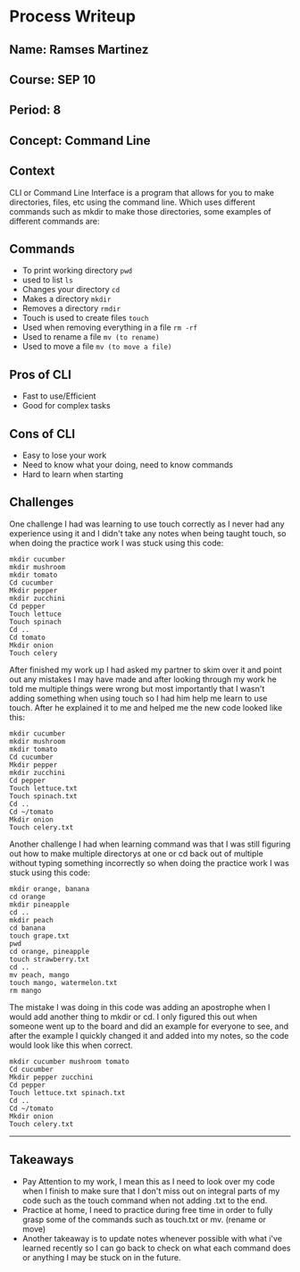 # Process Writeup

## Name: Ramses Martinez
## Course: SEP 10
## Period: 8
## Concept: Command Line

## Context

CLI or Command Line Interface is a program that allows for you to make directories, files, etc using the command line. Which uses different commands such as mkdir to make those directories, some examples of different commands are:

## Commands

* To print working directory `pwd` 
* used to list `ls` 
* Changes your directory `cd` 
* Makes a directory `mkdir` 
* Removes a directory `rmdir` 
* Touch is used to create files `touch` 
* Used when removing everything in a file `rm -rf` 
* Used to rename a file `mv (to rename)`
* Used to move a file `mv (to move a file)`

## Pros of CLI
* Fast to use/Efficient
* Good for complex tasks

## Cons of CLI
* Easy to lose your work
* Need to know what your doing, need to know commands
* Hard to learn when starting

## Challenges 

One challenge I had was learning to use touch correctly as I never had any experience using it and I didn't take any notes when being taught touch, so when doing the practice work I was stuck using this code:

```language
mkdir cucumber 
mkdir mushroom 
mkdir tomato
Cd cucumber
Mkdir pepper 
mkdir zucchini
Cd pepper 
Touch lettuce
Touch spinach
Cd ..
Cd tomato
Mkdir onion
Touch celery
```

After finished my work up I had asked my partner to skim over it and point out any mistakes I may have made and after looking through my work he told me multiple things were wrong but most importantly that I wasn't adding something when using touch so I had him help me learn to use touch. After he explained it to me and helped me the new code looked like this:

```
mkdir cucumber 
mkdir mushroom
mkdir tomato
Cd cucumber
Mkdir pepper 
mkdir zucchini
Cd pepper 
Touch lettuce.txt 
Touch spinach.txt
Cd ..
Cd ~/tomato
Mkdir onion
Touch celery.txt
```

Another challenge I had when learning command was that I was still figuring out how to make multiple directorys at one or cd back out of multiple without typing something incorrectly so when doing the practice work I was stuck using this code:

```
mkdir orange, banana
cd orange
mkdir pineapple
cd ..
mkdir peach
cd banana
touch grape.txt
pwd
cd orange, pineapple
touch strawberry.txt
cd ..
mv peach, mango
touch mango, watermelon.txt
rm mango
```

The mistake I was doing in this code was adding an apostrophe when I would add another thing to mkdir or cd. I only figured this out when someone went up to the board and did an example for everyone to see, and after the example I quickly changed it and added into my notes, so the code would look like this when correct.

```
mkdir cucumber mushroom tomato
Cd cucumber
Mkdir pepper zucchini
Cd pepper 
Touch lettuce.txt spinach.txt
Cd ..
Cd ~/tomato
Mkdir onion
Touch celery.txt
```

---
## Takeaways

* Pay Attention to my work, I mean this as I need to look over my code when I finish to make sure that I don't miss out on integral parts of my code such as the touch command when not adding .txt to the end.
* Practice at home, I need to practice during free time in order to fully grasp some of the commands such as touch.txt or mv. (rename or move)
* Another takeaway is to update notes whenever possible with what i've learned recently so I can go back to check on what each command does or anything I may be stuck on in the future.
